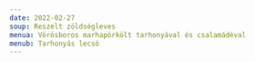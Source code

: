 ```yaml
---
date: 2022-02-27
soup: Reszelt zöldségleves
menua: Vörösboros marhapörkölt tarhonyával és csalamádéval
menub: Tarhonyás lecsó
---
```

